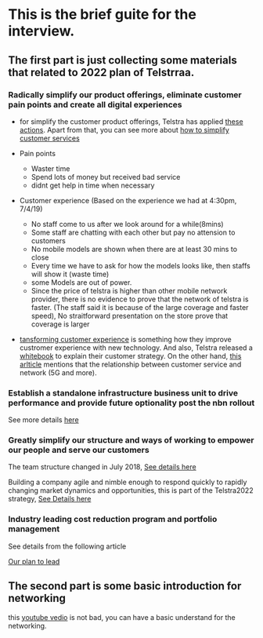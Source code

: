 # This is the brief guite for the interview.
## The first part is just collecting some materials that related to 2022 plan of Telstrraa.
### Radically simplify our product offerings, eliminate customer pain points and create all digital experiences
- for simplify the customer product offerings, Telstra has applied [these actions](https://www.telstra.com.au/aboutus/media/media-releases/Telstra-sets-new-strategy-to-improve-customer-experience-simplify-structure-and-cut-costs). Apart from that, you can see more about [how to simplify customer services](https://www.digitalistmag.com/customer-experience/2017/08/25/5-ways-simplify-customer-service-keep-consumers-happy-05297656)
- Pain points
  - Waster time
  - Spend lots of money but received bad service
  - didnt get help in time when necessary

- Customer experience (Based on the experience we had at 4:30pm, 7/4/19)
  - No staff come to us after we look around for a while(8mins)
  - Some staff are chatting with each other but pay no attension to customers
  - No mobile models are shown when there are at least 30 mins to close
  - Every time we have to ask for how the models looks like, then staffs will show it (waste time)
  - some Models are out of power.
  -  Since the price of telstra is higher than other mobile network provider, there is no evidence to prove that the network of telstra is faster. (The staff said it is because of the large coverage and faster speed), No straitforward presentation on the store prove that coverage is larger
-  [tansforming customer experience](https://exchange.telstra.com.au/transforming-the-customer-experience/) is something how they improve custromer experience with new technology. And also, Telstra released a [whitebook](https://www.telstra.com.au/content/dam/tcom/business-enterprise/campaigns/pdf/contact-centre-whitepaper.pdf) to explain their customer strategy. On the other hand, [this arlticle](https://www.telstra.com.au/content/dam/tcom/business-enterprise/network-services/pdf/business-network-better-service-customers-employees.pdf) mentions that the relationship between customer service and network (5G and more).
    



### Establish a standalone infrastructure business unit to drive performance and provide future optionality post the nbn rollout

See more details [here](https://exchange.telstra.com.au/establishing-standalone-infrastructure-business/)

### Greatly simplify our structure and ways of working to empower our people and serve our customers
The team structure changed in July 2018, [See details here](https://www.telstra.com.au/aboutus/media/media-releases/New-organisational-structure-and-leadership-team-for-Telstra)

Building a company agile and nimble enough to respond quickly to rapidly changing market dynamics and opportunities, this is part of the Telstra2022 strategy, [See Details here](https://exchange.telstra.com.au/t22-update-transforming-how-we-work/)

### Industry leading cost reduction program and portfolio management

See details from the following article

[Our plan to lead](https://exchange.telstra.com.au/telstra2022-our-plan-to-lead/)

## The second part is some basic introduction for networking
this [youtube vedio](https://www.youtube.com/watch?v=ObNYlm7HJs8) is not bad, you can have a basic understand for the networking.


